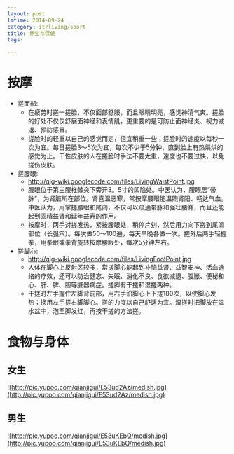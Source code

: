 ```yaml
---
layout: post
lmtime: 2014-09-24
category: it/living/sport
title: 养生与保健
tags:

---
```


# 按摩
- 搓面部:
  - 在疲劳时搓一搓脸，不仅面部舒服，而且眼睛明亮，感觉神清气爽。搓脸的好处不仅仅舒展面神经和表情肌，更重要的是可防止面神经炎、视力减退、预防感冒。
  - 搓脸时的轻重以自己的感觉而定，但宜稍重一些；搓脸时的速度以每秒一次为宜。每日搓脸3～5次为宜，每次不少于5分钟，直到脸上有热烘烘的感觉为止。干性皮肤的人在搓脸时手法不要太重，速度也不要过快，以免搓伤皮肤。
- 搓腰眼:
  - http://qjg-wiki.googlecode.com/files/LivingWaistPoint.jpg
  - 腰眼位于第三腰椎棘突下旁开3。5寸的凹陷处。中医认为，腰眼居“带脉”，为肾脏所在部位。肾喜温恶寒，常按摩腰眼能温煦肾阳、畅达气血。中医认为，用掌搓腰眼和尾闾，不仅可以疏通带脉和强壮腰脊，而且还能起到固精益肾和延年益寿的作用。 
  - 按摩时，两手对搓发热，紧按腰眼处，稍停片刻，然后用力向下搓到尾闾部位（长强穴）。每次做50～100遍，每天早晚各做一次。搓外后两手轻握拳，用拳眼或拳背旋转按摩腰眼处，每次5分钟左右。
- 搓脚心:
  - http://qjg-wiki.googlecode.com/files/LivingFootPoint.jpg
  - 人体在脚心上反射区较多，常搓脚心能起到补脑益肾、益智安神、活血通络的疗效，还可以防治健忘、失眠、消化不良、食欲减退、腹胀、便秘和心、肝、脾、胆等脏器病症。搓脚有干搓和湿搓两种。
  - 干搓时左手握住左脚背前部，用右手沿脚心上下搓100次，以使脚心发热；换用左手搓右脚脚心。搓的力度以自己舒适为宜。湿搓时把脚放在温水盆中，泡至脚发红，再按干搓的方法搓。 


# 食物与身体

## 女生

![http://pic.yupoo.com/qianjigui/E53ud2Az/medish.jpg](http://pic.yupoo.com/qianjigui/E53ud2Az/medish.jpg)

## 男生

![http://pic.yupoo.com/qianjigui/E53uKEbQ/medish.jpg](http://pic.yupoo.com/qianjigui/E53uKEbQ/medish.jpg)


